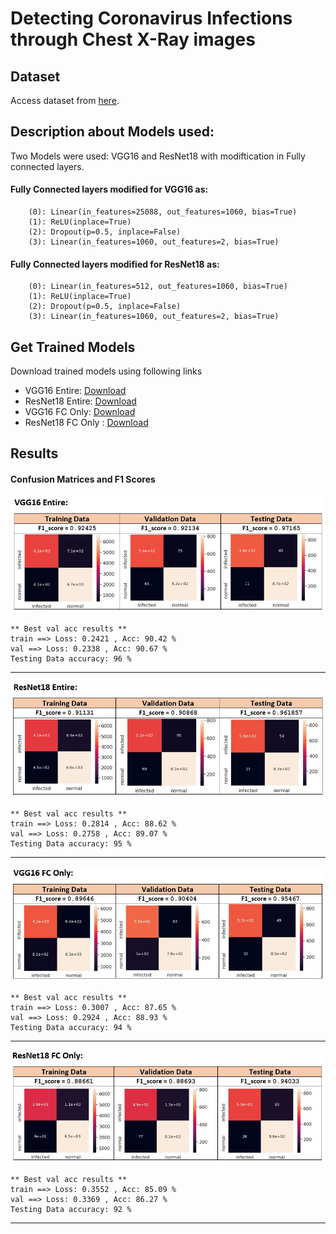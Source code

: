 # Detecting Coronavirus Infections through Chest X-Ray images

## Dataset
Access dataset from [here](https://drive.google.com/drive/folders/1P11biqCGNk5zWqILLdNkuPtbZpvXb1ay?usp=sharing).

## Description about Models used:
Two Models were used: VGG16 and ResNet18 with modiftication in Fully connected layers.

#### Fully Connected layers modified for VGG16 as:
```
    (0): Linear(in_features=25088, out_features=1060, bias=True)
    (1): ReLU(inplace=True)
    (2): Dropout(p=0.5, inplace=False)
    (3): Linear(in_features=1060, out_features=2, bias=True)
```

#### Fully Connected layers modified for ResNet18 as:
```
    (0): Linear(in_features=512, out_features=1060, bias=True)
    (1): ReLU(inplace=True)
    (2): Dropout(p=0.5, inplace=False)
    (3): Linear(in_features=1060, out_features=2, bias=True)
```

## Get Trained Models
Download trained models using following links
* VGG16 Entire: [Download](https://drive.google.com/file/d/1-2MPtBDxXBEK_a1hkv-lmty0AZhOplR-/view?usp=sharing)
* ResNet18 Entire: [Download](https://drive.google.com/file/d/1-2uOOHnIDZuX8JiffRnt1XLbgMMjIFUZ/view?usp=sharing)
* VGG16 FC Only: [Download](https://drive.google.com/file/d/1hJI86eA9Sb9n0Z4hBBdRd9KsI3dZliNb/view?usp=sharing)
* ResNet18 FC Only : [Download](https://drive.google.com/file/d/1-09GoYnB8zTZMhhr1NnGbYRHza3ooX1t/view?usp=sharing)

## Results
#### Confusion Matrices and F1 Scores
![](Results/Vgg16_Entire.JPG)
```
** Best val acc results **
train ==> Loss: 0.2421 , Acc: 90.42 %
val ==> Loss: 0.2338 , Acc: 90.67 %
Testing Data accuracy: 96 %
```
---
![](Results/Resnet18_Entire.JPG)
```
** Best val acc results **
train ==> Loss: 0.2814 , Acc: 88.62 %
val ==> Loss: 0.2758 , Acc: 89.07 %
Testing Data accuracy: 95 %
```
---
![](Results/Vgg_FC_Only.JPG)
```
** Best val acc results **
train ==> Loss: 0.3007 , Acc: 87.65 %
val ==> Loss: 0.2924 , Acc: 88.93 %
Testing Data accuracy: 94 %
```
---
![](Results/Resnet18_FC_Only.JPG)
```
** Best val acc results **
train ==> Loss: 0.3552 , Acc: 85.09 %
val ==> Loss: 0.3369 , Acc: 86.27 %
Testing Data accuracy: 92 %
```
---
